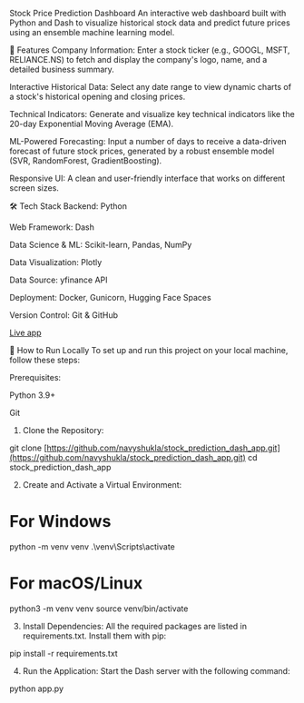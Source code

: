 Stock Price Prediction Dashboard
An interactive web dashboard built with Python and Dash to visualize historical stock data and predict future prices using an ensemble machine learning model.

🚀 Features
Company Information: Enter a stock ticker (e.g., GOOGL, MSFT, RELIANCE.NS) to fetch and display the company's logo, name, and a detailed business summary.

Interactive Historical Data: Select any date range to view dynamic charts of a stock's historical opening and closing prices.

Technical Indicators: Generate and visualize key technical indicators like the 20-day Exponential Moving Average (EMA).

ML-Powered Forecasting: Input a number of days to receive a data-driven forecast of future stock prices, generated by a robust ensemble model (SVR, RandomForest, GradientBoosting).

Responsive UI: A clean and user-friendly interface that works on different screen sizes.

🛠️ Tech Stack
Backend: Python

Web Framework: Dash

Data Science & ML: Scikit-learn, Pandas, NumPy

Data Visualization: Plotly

Data Source: yfinance API

Deployment: Docker, Gunicorn, Hugging Face Spaces

Version Control: Git & GitHub

[Live app](https://huggingface.co/spaces/navyyshukla/stock-prediction-app)

🔧 How to Run Locally
To set up and run this project on your local machine, follow these steps:

Prerequisites:

Python 3.9+

Git

1. Clone the Repository:

git clone [https://github.com/navyshukla/stock_prediction_dash_app.git](https://github.com/navyshukla/stock_prediction_dash_app.git)
cd stock_prediction_dash_app

2. Create and Activate a Virtual Environment:

# For Windows
python -m venv venv
.\venv\Scripts\activate

# For macOS/Linux
python3 -m venv venv
source venv/bin/activate

3. Install Dependencies:
All the required packages are listed in requirements.txt. Install them with pip:

pip install -r requirements.txt

4. Run the Application:
Start the Dash server with the following command:

python app.py

